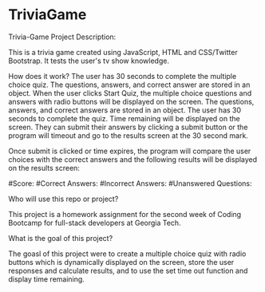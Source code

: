 # TriviaGame

Trivia-Game
Project Description:

This is a trivia game created using JavaScript, HTML and CSS/Twitter Bootstrap. It tests the user's tv show knowledge.

How does it work? 
The user has 30 seconds to complete the multiple choice quiz. The questions, answers, and correct answer are stored in an object.  When the user clicks Start Quiz, the multiple choice questions and answers with radio buttons will be displayed on the screen.  The questions, answers, and correct answers are stored in an object.
The user has 30 seconds to complete the quiz. Time remaining will be displayed on the screen.  They can submit their answers by clicking a submit button or the program will timeout and go to the results screen at the 30 second mark. 

Once submit is clicked or time expires, the program will compare the user choices with the correct answers and the following results will be displayed on the results screen:

#Score:
#Correct Answers:
#Incorrect Answers:
#Unanswered Questions:


Who will use this repo or project?

This project is a homework assignment for the second week of Coding Bootcamp for full-stack developers at Georgia Tech.

What is the goal of this project?

The goasl of this project were to create a multiple choice quiz with radio buttons which is dynamically displayed on the screen, store the user responses and calculate results, and to use the set time out function and display time remaining.